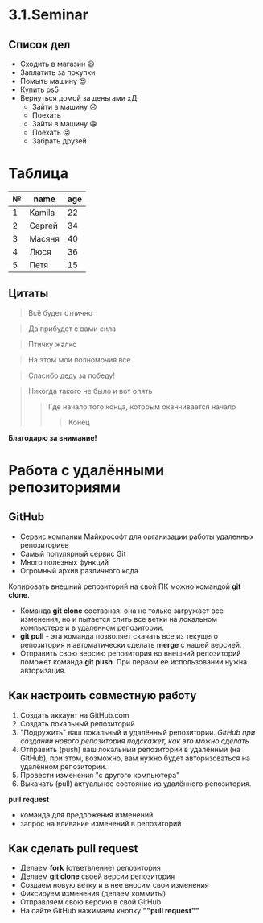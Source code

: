 # 3.1.Seminar

## Список дел
* Сходить в магазин :satisfied:
* Заплатить за покупки 
* Помыть машину :heart_eyes:
* Купить ps5
* Вернуться домой за деньгами хД
  * Зайти в машину :disappointed:
  * Поехать
  * Зайти в машину :grin:
  * Поехать :stuck_out_tongue_closed_eyes:
  * Забрать друзей

# Таблица
|№|name|age
 -|----|---
 1|Kamila|22
 2|Сергей|34
 3|Масяня|40
 4|Люся  |36
 5|Петя  |15
  
 ## Цитаты
 > Всё будет отлично

 > Да прибудет с вами сила

> Птичку жалко

> На этом мои полномочия все

> Спасибо деду за победу!

> Никогда такого не было и вот опять
>> Где начало того конца, которым оканчивается начало
>>> Конец

**Благодарю за внимание!**

# **Работа с удалёнными репозиториями**
## **GitHub**
* Сервис компании Майкрософт для организации работы удаленных репозиториев
* Самый популярный сервис Git
* Много полезных функций
* Огромный архив различного кода

 Копировать внешний репозиторий на свой ПК можно командой **git clone**.
 * Команда **git clone** составная: она не только загружает все изменения, но и пытается слить все ветки на локальном компьютере и в удаленном репозитории.
 * **git pull** - эта команда позволяет скачать все из текущего репозитория и автоматически сделать **merge** с нашей версией.
 * Отправить свою версию репозитория во внешний репозиторий поможет команда **git push**. При первом ее использовании нужна авторизация.

 ## **Как настроить совместную работу**
 1. Создать аккаунт на GitHub.com
 2. Создать локальный репозиторий
 3. "Подружить" ваш локальный и удалённый репозитории.
 *GitHub при создании нового репозитория подскажет, как это можно сделать*
 4. Отправить (push) ваш локальный репозиторий в удалённый (на GitHub), при этом, возможно, вам нужно будет авторизоваться на удалённом репозитории.
 5. Провести изменения "с другого компьютера"
 6. Выкачать (pull) актуальное состояние из удалённого репозитория.

 **pull request**
 * команда для предложения изменений
 * запрос на вливание изменений в репозиторий

## **Как сделать pull request**
* Делаем **fork** (ответвление) репозитория
* Делаем **git clone** своей версии репозитория
* Создаем новую ветку и в нее вносим свои изменения
* Фиксируем изменения (делаем коммиты)
* Отправляем свою версию в свой GitHub
* На сайте GitHub нажимаем кнопку **""pull request""**
